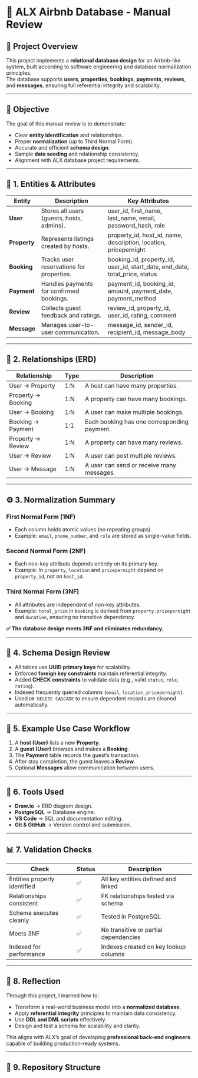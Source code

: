 # 🏡 ALX Airbnb Database - Manual Review

## 📖 Project Overview
This project implements a **relational database design** for an Airbnb-like system, built according to software engineering and database normalization principles.  
The database supports **users**, **properties**, **bookings**, **payments**, **reviews**, and **messages**, ensuring full referential integrity and scalability.

---

## 🎯 Objective
The goal of this manual review is to demonstrate:
- Clear **entity identification** and relationships.
- Proper **normalization** (up to Third Normal Form).
- Accurate and efficient **schema design**.
- Sample **data seeding** and relationship consistency.
- Alignment with ALX database project requirements.

---

## 🧩 1. Entities & Attributes

| Entity | Description | Key Attributes |
|--------|--------------|----------------|
| **User** | Stores all users (guests, hosts, admins). | user_id, first_name, last_name, email, password_hash, role |
| **Property** | Represents listings created by hosts. | property_id, host_id, name, description, location, pricepernight |
| **Booking** | Tracks user reservations for properties. | booking_id, property_id, user_id, start_date, end_date, total_price, status |
| **Payment** | Handles payments for confirmed bookings. | payment_id, booking_id, amount, payment_date, payment_method |
| **Review** | Collects guest feedback and ratings. | review_id, property_id, user_id, rating, comment |
| **Message** | Manages user-to-user communication. | message_id, sender_id, recipient_id, message_body |

---

## 🔗 2. Relationships (ERD)

| Relationship | Type | Description |
|---------------|------|--------------|
| User → Property | 1:N | A host can have many properties. |
| Property → Booking | 1:N | A property can have many bookings. |
| User → Booking | 1:N | A user can make multiple bookings. |
| Booking → Payment | 1:1 | Each booking has one corresponding payment. |
| Property → Review | 1:N | A property can have many reviews. |
| User → Review | 1:N | A user can post multiple reviews. |
| User → Message | 1:N | A user can send or receive many messages. |

---

## ⚙️ 3. Normalization Summary

### **First Normal Form (1NF)**
- Each column holds atomic values (no repeating groups).
- Example: `email`, `phone_number`, and `role` are stored as single-value fields.

### **Second Normal Form (2NF)**
- Each non-key attribute depends entirely on its primary key.
- Example: In `property`, `location` and `pricepernight` depend on `property_id`, not on `host_id`.

### **Third Normal Form (3NF)**
- All attributes are independent of non-key attributes.
- Example: `total_price` in `booking` is derived from `property.pricepernight` and `duration`, ensuring no transitive dependency.

**✅ The database design meets 3NF and eliminates redundancy.**

---

## 💾 4. Schema Design Review

- All tables use **UUID primary keys** for scalability.
- Enforced **foreign key constraints** maintain referential integrity.
- Added **CHECK constraints** to validate data (e.g., valid `status`, `role`, `rating`).
- Indexed frequently queried columns (`email`, `location`, `pricepernight`).
- Used `ON DELETE CASCADE` to ensure dependent records are cleaned automatically.

---

## 🧠 5. Example Use Case Workflow

1. A **host (User)** lists a new **Property**.
2. A **guest (User)** browses and makes a **Booking**.
3. The **Payment** table records the guest’s transaction.
4. After stay completion, the guest leaves a **Review**.
5. Optional **Messages** allow communication between users.

---

## 🧰 6. Tools Used
- **Draw.io** → ERD diagram design.
- **PostgreSQL** → Database engine.
- **VS Code** → SQL and documentation editing.
- **Git & GitHub** → Version control and submission.

---

## 📊 7. Validation Checks

| Check | Status | Description |
|--------|--------|-------------|
| Entities properly identified | ✅ | All key entities defined and linked |
| Relationships consistent | ✅ | FK relationships tested via schema |
| Schema executes cleanly | ✅ | Tested in PostgreSQL |
| Meets 3NF | ✅ | No transitive or partial dependencies |
| Indexed for performance | ✅ | Indexes created on key lookup columns |

---

## 💬 8. Reflection

Through this project, I learned how to:
- Transform a real-world business model into a **normalized database**.
- Apply **referential integrity** principles to maintain data consistency.
- Use **DDL and DML scripts** effectively.
- Design and test a schema for scalability and clarity.

This aligns with ALX’s goal of developing **professional back-end engineers** capable of building production-ready systems.

---

## 📎 9. Repository Structure


